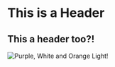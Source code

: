 # This is a Header
## This a header too?!

![Purple, White and Orange Light!](https://unsplash.com/photos/purple-white-and-orange-light-tZCrFpSNiIQ)

